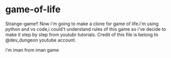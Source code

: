# game-of-life
Strange-game!!
Now i'm going to make a clone for  game of life.i'm using python and vs code,i could't understand rules of this game so i've decide to make it step by step from youtubr tutorials.
Credit of this file is belong to @dev_dungeon youtube account.

i'm iman from iman game
